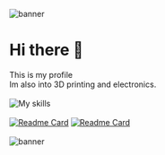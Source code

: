 
![banner](https://user-images.githubusercontent.com/113939594/191624164-feb1c36d-6359-43e6-9cbd-6388ae229e82.jpg)

# Hi there 👋

<!--
**stan-solov/stan-solov** is a ✨ _special_ ✨ repository because its `README.md` (this file) appears on your GitHub profile.

Here are some ideas to get you started:
-->
This is my profile
<br>
Im also into 3D printing and electronics.
<br>
<br>
![My skills](https://skillicons.dev/icons?i=cpp,js,html,css,arduino,raspberrypi)<br>
<br>
[![Readme Card](https://github-readme-stats.vercel.app/api/pin/?username=anuraghazra&repo=arduino-projects)](https://github.com/veloce-vasta/arduino-projects)
[![Readme Card](https://github-readme-stats.vercel.app/api/pin/?username=anuraghazra&repo=sugar-cookie)](https://github.com/veloce-vasta/sugar-cookie)
<br>
<br>
![banner](https://user-images.githubusercontent.com/113939594/191624164-feb1c36d-6359-43e6-9cbd-6388ae229e82.jpg)
